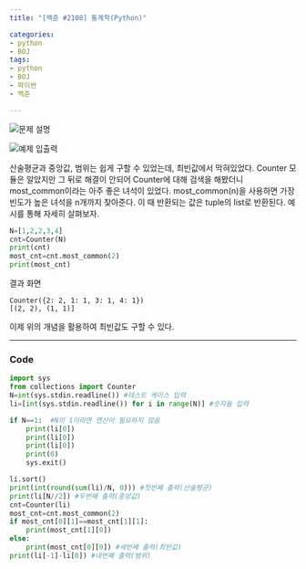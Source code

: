 ```yaml
---
title: "[백준 #2108] 통계학(Python)"

categories:
- python
- BOJ
tags:
- python
- BOJ
- 파이썬
- 백준

---
```


![문제 설명](https://pdache.github.io/assets/images/BOJ/2108/1.png)

![예제 입출력](https://pdache.github.io/assets/images/BOJ/2108/2.png)

산술평균과 중앙값, 범위는 쉽게 구할 수 있었는데, 최빈값에서 막혀있었다.
Counter 모듈은 알았지만 그 뒤로 해결이 안되어 Counter에 대해 검색을 해봤더니 most_common이라는 아주 좋은 녀석이 있었다. most_common(n)을 사용하면 가장 빈도가 높은 녀석을 n개까지 찾아준다. 이 때 반환되는 값은 tuple의 list로 반환된다. 예시를 통해 자세히 살펴보자.
```python
N=[1,2,2,3,4]
cnt=Counter(N)
print(cnt)
most_cnt=cnt.most_common(2)
print(most_cnt)
```
결과 화면
```
Counter({2: 2, 1: 1, 3: 1, 4: 1})
[(2, 2), (1, 1)]
```

이제 위의 개념을 활용하여 최빈값도 구할 수 있다.

---
### Code
``` python
import sys
from collections import Counter
N=int(sys.stdin.readline()) #테스트 케이스 입력
li=[int(sys.stdin.readline()) for i in range(N)] #숫자들 입력

if N==1:  #N이 1이라면 연산이 필요하지 않음
    print(li[0])
    print(li[0])
    print(li[0])
    print(0)
    sys.exit()

li.sort()
print(int(round(sum(li)/N, 0))) #첫번째 출력(산술평균)
print(li[N//2]) #두번째 출력(중앙값)
cnt=Counter(li)
most_cnt=cnt.most_common(2)
if most_cnt[0][1]==most_cnt[1][1]:
    print(most_cnt[1][0])
else:
    print(most_cnt[0][0]) #세번째 출력(최빈값)
print(li[-1]-li[0]) #네번째 출력(범위)

```

